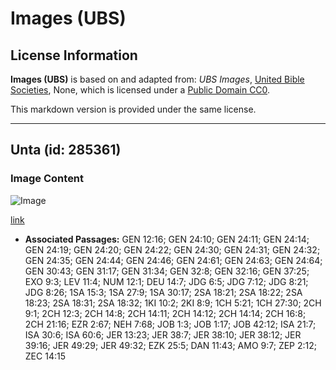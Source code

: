 # Images (UBS)

## License Information

**Images (UBS)** is based on and adapted from: _UBS Images_, [United Bible Societies](https://unitedbiblesocieties.org/), None, which is licensed under a [Public Domain CC0](https://creativecommons.org/public-domain/cc0/).

This markdown version is provided under the same license.



--------------------------------

## Unta (id: 285361)

### Image Content

![Image](https://cdn.aquifer.bible/aquifer-content/resources/Media/WEB-0102_camels.jpg)

[link](https://cdn.aquifer.bible/aquifer-content/resources/Media/WEB-0102_camels.jpg)

* **Associated Passages:** GEN 12:16; GEN 24:10; GEN 24:11; GEN 24:14; GEN 24:19; GEN 24:20; GEN 24:22; GEN 24:30; GEN 24:31; GEN 24:32; GEN 24:35; GEN 24:44; GEN 24:46; GEN 24:61; GEN 24:63; GEN 24:64; GEN 30:43; GEN 31:17; GEN 31:34; GEN 32:8; GEN 32:16; GEN 37:25; EXO 9:3; LEV 11:4; NUM 12:1; DEU 14:7; JDG 6:5; JDG 7:12; JDG 8:21; JDG 8:26; 1SA 15:3; 1SA 27:9; 1SA 30:17; 2SA 18:21; 2SA 18:22; 2SA 18:23; 2SA 18:31; 2SA 18:32; 1KI 10:2; 2KI 8:9; 1CH 5:21; 1CH 27:30; 2CH 9:1; 2CH 12:3; 2CH 14:8; 2CH 14:11; 2CH 14:12; 2CH 14:14; 2CH 16:8; 2CH 21:16; EZR 2:67; NEH 7:68; JOB 1:3; JOB 1:17; JOB 42:12; ISA 21:7; ISA 30:6; ISA 60:6; JER 13:23; JER 38:7; JER 38:10; JER 38:12; JER 39:16; JER 49:29; JER 49:32; EZK 25:5; DAN 11:43; AMO 9:7; ZEP 2:12; ZEC 14:15

